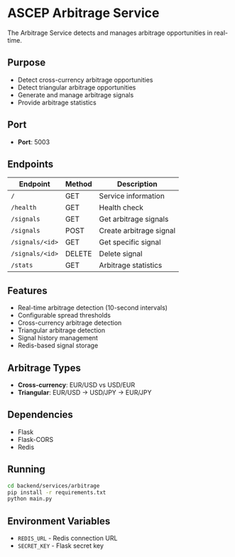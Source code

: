 # ASCEP Arbitrage Service

The Arbitrage Service detects and manages arbitrage opportunities in real-time.

## Purpose
- Detect cross-currency arbitrage opportunities
- Detect triangular arbitrage opportunities
- Generate and manage arbitrage signals
- Provide arbitrage statistics

## Port
- **Port**: 5003

## Endpoints

| Endpoint | Method | Description |
|----------|--------|-------------|
| `/` | GET | Service information |
| `/health` | GET | Health check |
| `/signals` | GET | Get arbitrage signals |
| `/signals` | POST | Create arbitrage signal |
| `/signals/<id>` | GET | Get specific signal |
| `/signals/<id>` | DELETE | Delete signal |
| `/stats` | GET | Arbitrage statistics |

## Features
- Real-time arbitrage detection (10-second intervals)
- Configurable spread thresholds
- Cross-currency arbitrage detection
- Triangular arbitrage detection
- Signal history management
- Redis-based signal storage

## Arbitrage Types
- **Cross-currency**: EUR/USD vs USD/EUR
- **Triangular**: EUR/USD → USD/JPY → EUR/JPY

## Dependencies
- Flask
- Flask-CORS
- Redis

## Running
```bash
cd backend/services/arbitrage
pip install -r requirements.txt
python main.py
```

## Environment Variables
- `REDIS_URL` - Redis connection URL
- `SECRET_KEY` - Flask secret key 